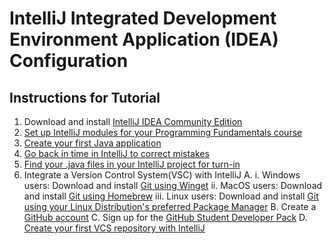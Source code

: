 # IntelliJ Integrated Development Environment Application (IDEA) Configuration

## Instructions for Tutorial
1. Download and install [IntelliJ IDEA Community Edition](https://www.jetbrains.com/idea/download/)
2. [Set up IntelliJ modules for your Programming Fundamentals course](https://youtu.be/WDCA1kTpPr4)
3. [Create your first Java application](https://youtu.be/PYs2S1GCOZE)
4. [Go back in time in IntelliJ to correct mistakes](https://youtu.be/aeEfjc279bA)
5. [Find your .java files in your IntelliJ project for turn-in](https://youtu.be/_gPv6GDwC90)
6. Integrate a Version Control System(VSC) with IntelliJ
  A.
    i. Windows users: Download and install [Git using Winget](https://git-scm.com/download/win)
    ii. MacOS users: Download and install [Git using Homebrew](https://git-scm.com/download/mac)
    iii. Linux users: Download and install [Git using your Linux Distribution's preferred Package Manager](https://git-scm.com/download/linux)
  B. Create a [GitHub account](https:github.com)
  C. Sign up for the [GitHub Student Developer Pack](https://education.github.com/pack)
  D. [Create your first VCS repository with IntelliJ]()
